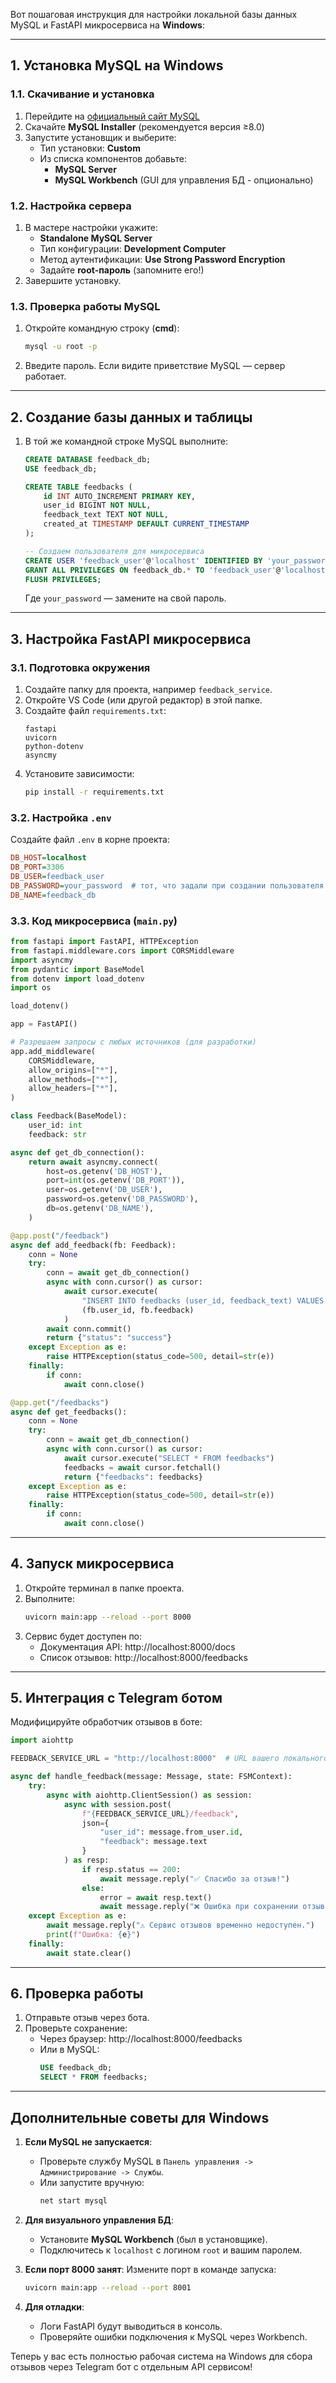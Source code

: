 Вот пошаговая инструкция для настройки локальной базы данных MySQL и FastAPI микросервиса на **Windows**:

---

## 1. Установка MySQL на Windows

### 1.1. Скачивание и установка
1. Перейдите на [официальный сайт MySQL](https://dev.mysql.com/downloads/installer/)
2. Скачайте **MySQL Installer** (рекомендуется версия ≥8.0)
3. Запустите установщик и выберите:
   - Тип установки: **Custom**
   - Из списка компонентов добавьте:
     - **MySQL Server**
     - **MySQL Workbench** (GUI для управления БД - опционально)

### 1.2. Настройка сервера
1. В мастере настройки укажите:
   - **Standalone MySQL Server**
   - Тип конфигурации: **Development Computer**
   - Метод аутентификации: **Use Strong Password Encryption**
   - Задайте **root-пароль** (запомните его!)
2. Завершите установку.

### 1.3. Проверка работы MySQL
1. Откройте командную строку (**cmd**):
   ```bash
   mysql -u root -p
   ```
2. Введите пароль. Если видите приветствие MySQL — сервер работает.

---

## 2. Создание базы данных и таблицы

1. В той же командной строке MySQL выполните:
   ```sql
   CREATE DATABASE feedback_db;
   USE feedback_db;

   CREATE TABLE feedbacks (
       id INT AUTO_INCREMENT PRIMARY KEY,
       user_id BIGINT NOT NULL,
       feedback_text TEXT NOT NULL,
       created_at TIMESTAMP DEFAULT CURRENT_TIMESTAMP
   );

   -- Создаем пользователя для микросервиса
   CREATE USER 'feedback_user'@'localhost' IDENTIFIED BY 'your_password';
   GRANT ALL PRIVILEGES ON feedback_db.* TO 'feedback_user'@'localhost';
   FLUSH PRIVILEGES;
   ```
   Где `your_password` — замените на свой пароль.

---

## 3. Настройка FastAPI микросервиса

### 3.1. Подготовка окружения
1. Создайте папку для проекта, например `feedback_service`.
2. Откройте VS Code (или другой редактор) в этой папке.
3. Создайте файл `requirements.txt`:
   ```
   fastapi
   uvicorn
   python-dotenv
   asyncmy
   ```
4. Установите зависимости:
   ```bash
   pip install -r requirements.txt
   ```

### 3.2. Настройка `.env`
Создайте файл `.env` в корне проекта:
```ini
DB_HOST=localhost
DB_PORT=3306
DB_USER=feedback_user
DB_PASSWORD=your_password  # тот, что задали при создании пользователя
DB_NAME=feedback_db
```

### 3.3. Код микросервиса (`main.py`)
```python
from fastapi import FastAPI, HTTPException
from fastapi.middleware.cors import CORSMiddleware
import asyncmy
from pydantic import BaseModel
from dotenv import load_dotenv
import os

load_dotenv()

app = FastAPI()

# Разрешаем запросы с любых источников (для разработки)
app.add_middleware(
    CORSMiddleware,
    allow_origins=["*"],
    allow_methods=["*"],
    allow_headers=["*"],
)

class Feedback(BaseModel):
    user_id: int
    feedback: str

async def get_db_connection():
    return await asyncmy.connect(
        host=os.getenv('DB_HOST'),
        port=int(os.getenv('DB_PORT')),
        user=os.getenv('DB_USER'),
        password=os.getenv('DB_PASSWORD'),
        db=os.getenv('DB_NAME'),
    )

@app.post("/feedback")
async def add_feedback(fb: Feedback):
    conn = None
    try:
        conn = await get_db_connection()
        async with conn.cursor() as cursor:
            await cursor.execute(
                "INSERT INTO feedbacks (user_id, feedback_text) VALUES (%s, %s)",
                (fb.user_id, fb.feedback)
            )
        await conn.commit()
        return {"status": "success"}
    except Exception as e:
        raise HTTPException(status_code=500, detail=str(e))
    finally:
        if conn:
            await conn.close()

@app.get("/feedbacks")
async def get_feedbacks():
    conn = None
    try:
        conn = await get_db_connection()
        async with conn.cursor() as cursor:
            await cursor.execute("SELECT * FROM feedbacks")
            feedbacks = await cursor.fetchall()
            return {"feedbacks": feedbacks}
    except Exception as e:
        raise HTTPException(status_code=500, detail=str(e))
    finally:
        if conn:
            await conn.close()
```

---

## 4. Запуск микросервиса

1. Откройте терминал в папке проекта.
2. Выполните:
   ```bash
   uvicorn main:app --reload --port 8000
   ```
3. Сервис будет доступен по:  
   - Документация API: http://localhost:8000/docs  
   - Список отзывов: http://localhost:8000/feedbacks

---

## 5. Интеграция с Telegram ботом

Модифицируйте обработчик отзывов в боте:

```python
import aiohttp

FEEDBACK_SERVICE_URL = "http://localhost:8000"  # URL вашего локального сервиса

async def handle_feedback(message: Message, state: FSMContext):
    try:
        async with aiohttp.ClientSession() as session:
            async with session.post(
                f"{FEEDBACK_SERVICE_URL}/feedback",
                json={
                    "user_id": message.from_user.id,
                    "feedback": message.text
                }
            ) as resp:
                if resp.status == 200:
                    await message.reply("✅ Спасибо за отзыв!")
                else:
                    error = await resp.text()
                    await message.reply("❌ Ошибка при сохранении отзыва.")
    except Exception as e:
        await message.reply("⚠️ Сервис отзывов временно недоступен.")
        print(f"Ошибка: {e}")
    finally:
        await state.clear()
```

---

## 6. Проверка работы

1. Отправьте отзыв через бота.
2. Проверьте сохранение:
   - Через браузер: http://localhost:8000/feedbacks
   - Или в MySQL:
     ```sql
     USE feedback_db;
     SELECT * FROM feedbacks;
     ```

---

## Дополнительные советы для Windows

1. **Если MySQL не запускается**:
   - Проверьте службу MySQL в `Панель управления -> Администрирование -> Службы`.
   - Или запустите вручную:
     ```bash
     net start mysql
     ```

2. **Для визуального управления БД**:
   - Установите **MySQL Workbench** (был в установщике).
   - Подключитесь к `localhost` с логином `root` и вашим паролем.

3. **Если порт 8000 занят**:
   Измените порт в команде запуска:
   ```bash
   uvicorn main:app --reload --port 8001
   ```

4. **Для отладки**:
   - Логи FastAPI будут выводиться в консоль.
   - Проверяйте ошибки подключения к MySQL через Workbench.

Теперь у вас есть полностью рабочая система на Windows для сбора отзывов через Telegram бот с отдельным API сервисом!